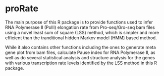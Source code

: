 # proRate

The main purpose of this R package is to provide functions used to infer RNA Polymerase II (PolII) elongation rate from Pro-seq/Gro-seq bam files using a novel least sum of square (LSS) method, which is simpler and more efficient than the tranditional hidden Markov model (HMM) based method.

While it also contains other functions including the ones to generate meta gene plot from bam files, calculate Pause index for RNA Polymerase II, as well as do several statistical analysis and structure analysis for the genes with various transcription rate levels identified by the LSS method in this R package.

